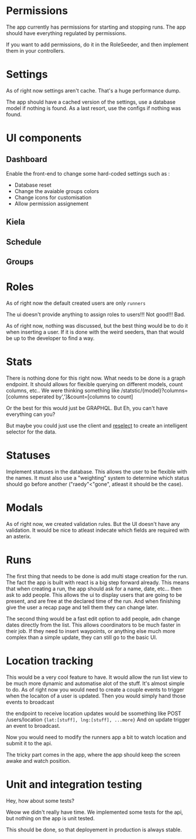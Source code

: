 # Permissions

The app currently has permissions for starting and stopping runs.
The app should have everything regulated by permissions.

If you want to add permissions, do it in the RoleSeeder, and then implement them in your controllers.

# Settings

As of right now settings aren't cache. That's a huge performance dump.

The app should have a cached version of the settings, use a database model if nothing is found. As a last resort, use the configs if nothing was found.


# UI components
## Dashboard
Enable the front-end to change some hard-coded settings such as :
- Database reset
- Change the avaiable groups colors
- Change icons for customisation
- Allow permission assignement

## Kiela
## Schedule
## Groups

# Roles

As of right now the default created users are only `runners`

The ui doesn't provide anything to assign roles to users!!! Not good!!! Bad.

As of right now, nothing was discussed, but the best thing would be to do it when inserting a user.
If it is done with the weird seeders, than that would be up to the developer to find a way.

# Stats

There is nothing done for this right now. What needs to be done is a graph endpoint. It should allows for flexible querying on different models, count columns, etc..
We were thinking something like
/statstic/{model}?columns=[columns seperated by',']&count=[columns to count]
 
Or the best for this would just be GRAPHQL. But Eh, you can't have everything can you?

But maybe you could just use the client and [reselect](https://github.com/reactjs/reselect) to create an intelligent selector for the data.

# Statuses
 
Implement statuses in the database. This allows the user to be flexible with the names.
It must also use a "weighting" system to determine which status should go before another ("raedy"<"gone", atleast it should be the case). 

# Modals
 
As of right now, we created validation rules. But the UI doesn't have any validation. It would be nice to atleast indecate which fields are required with an asterix.
 
# Runs
 
The first thing that needs to be done is add multi stage creation for the run.
The fact the app is built with react is a big step forward already.
This means that when creating a run, the app should ask for a name, date, etc... then ask to add people.
This allows the ui to display users that are going to be present, and are free at the declared time of the run.
And when finishing give the user a recap page and tell them they can change later.
 
The second thing would be a fast edit option to add people, adn change dates directly from the list.
This allows coordinators to be much faster in their job. 
If they need to insert waypoints, or anything else much more complex than a simple update, they can still go to the basic UI.
 
# Location tracking

This would be a very cool feature to have. It would allow the run list view to be much more dynamic and automatise alot of the stuff.
It's almost simple to do. As of right now you would need to create a couple events to trigger when the locaiton of a user is updated.
Then you would simply hand those events to broadcast

the endpoint to receive location updates would be ssomething like POST /users/location `{lat:[stuff], lng:[stuff], ...more}`
And on update trigger an event to broadcast.

Now you would need to modify the runners app a bit to watch location and submit it to the api.

The tricky part comes in the app, where the app should keep the screen awake and watch position.

# Unit and integration testing

Hey, how about some tests?

Weow we didn't really have time. We implemented some tests for the api, but nothing on the app is unit tested.

This should be done, so that deployement in production is always stable.
